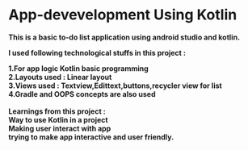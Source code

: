 # App-devevelopment Using Kotlin

<b>This is a basic to-do list application using android studio and kotlin.<b>
<p>I used following technological stuffs in this project :</p>
<div>1.For app logic Kotlin basic programming<br>2.Layouts used : Linear layout<br>3.Views used : Textview,Edittext,buttons,recycler view for list<br>4.Gradle and OOPS concepts are also used<br></div>
<br>
<div>Learnings from this project : <br>Way to use Kotlin in a project<br>Making user interact with app<br>trying to make app interactive and user friendly.

